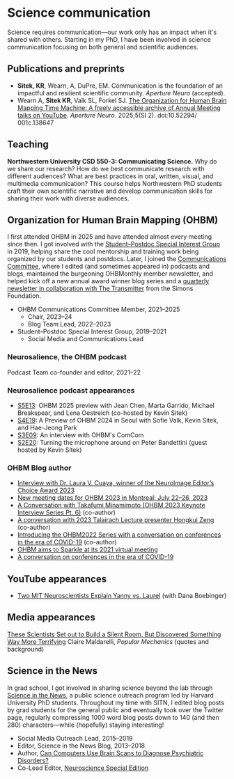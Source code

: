 # Science communication
Science requires communication—our work only has an impact when it's shared with others. Starting in my PhD, I have been involved in science communication focusing on both general and scientific audiences.

## Publications and preprints
- **Sitek, KR**, Wearn, A, DuPre, EM. Communication is the foundation of an impactful and resilient scientific community. *Aperture Neuro* (accepted).
- Wearn A, **Sitek KR**, Valk SL, Forkel SJ. [The Organization for Human Brain Mapping Time Machine: A freely accessible archive of Annual Meeting talks on YouTube](https://doi.org/10.52294/001c.138647). *Aperture Neuro*. 2025;5(SI 2). doi:10.52294/​001c.138647


## Teaching
**Northwestern University CSD 550-3: Communicating Science.** Why do we share our research? How do we best communicate research with different audiences? What are best practices in oral, written, visual, and multimedia communication? This course helps Northwestern PhD students craft their own scientific narrative and develop communication skills for sharing their work with diverse audiences.

## Organization for Human Brain Mapping (OHBM)
I first attended OHBM in 2025 and have attended almost every meeting since then. I got involved with the [Student–Postdoc Special Interest Group](https://www.ohbmtrainees.com) in 2019, helping share the cool mentorship and training work being organized by our students and postdocs. Later, I joined the [Communications Committee](http://ohbm-com.com/), where I edited (and sometimes appeared in) podcasts and blogs, maintained the burgeoning OHBMonthly member newsletter, and helped kick off a new annual award winner blog series and a [quarterly newsletter in collaboration with The Transmitter](https://www.thetransmitter.org/newsletters-alerts/) from the Simons Foundation.

- OHBM Communications Committee Member, 2021–2025
    - Chair, 2023–24
    - Blog Team Lead, 2022–2023
- Student–Postdoc Special Interest Group, 2019–2021
    - Social Media and Communications Lead

### Neurosalience, the OHBM podcast
Podcast Team co-founder and editor, 2021–22

### Neurosalience podcast appearances
- [S5E13](https://youtu.be/NnEr4iNd3tI?si=eqe4XGV-B0WokXmH): OHBM 2025 preview with Jean Chen, Marta Garrido, Michael Breakspear, and Lena Oestreich (co-hosted by Kevin Sitek)
- [S4E19](https://www.ohbm-com.com/podcast/v/lwbyep6a3aba2g72ezxzgjjxk84syr): A Preview of OHBM 2024 in Seoul with Sofie Valk, Kevin Sitek, and Hae-Jeong Park
- [S3E09](https://www.ohbm-com.com/podcast/v/wp9xzwsyjymkb6c2pbendbrbxesaz7): An interview with OHBM's ComCom
- [S2E20](https://www.ohbm-com.com/podcast/v/9zs755gcm4dadtr2hs5wn9c53d6ph9): Turning the microphone around on Peter Bandettini (guest hosted by Kevin Sitek)

### OHBM Blog author
- [Interview with Dr. Laura V. Cuaya, winner of the NeuroImage Editor’s Choice Award 2023](https://www.ohbm-com.com/blog/interview-with-dr-laura-v-cuaya-winner-of-the-neuroimage-editors-choice-award-2023)
- [New meeting dates for OHBM 2023 in Montreal: July 22–26, 2023](https://www.ohbm-com.com/blog/new-meeting-dates-for-ohbm-2023-in-montreal-july-22-26-2023)
- [A Conversation with Takafumi Minamimoto (OHBM 2023 Keynote Interview Series Pt. 6)](https://www.ohbm-com.com/blog/a-conversation-with-takafumi-minamimoto-ohbm-2023-keynote-interview-series-pt-6) (co-author)
- [A conversation with 2023 Talairach Lecture presenter Hongkui Zeng](https://www.ohbm-com.com/blog/a-conversation-with-2023-talairach-lecture-presenter-hongkui-zeng) (co-author)
- [Introducing the OHBM2022 Series with a conversation on conferences in the era of COVID-19](https://www.ohbm-com.com/blog/introducing-the-ohbm2022-series-with-a-conversation-on-conferences-in-the-era-of-covid-19) (co-author)
- [OHBM aims to Sparkle at its 2021 virtual meeting](https://www.ohbmbrainmappingblog.com/blog/ohbm-aims-to-sparkle-at-its-2021-virtual-meeting)
- [A conversation on conferences in the era of COVID-19](https://www.ohbmbrainmappingblog.com/blog/introducing-the-ohbm2022-series-with-a-conversation-on-conferences-in-the-era-of-covid-19)

## YouTube appearances
- [Two MIT Neuroscientists Explain Yanny vs. Laurel](https://youtu.be/zaAdNbOTSWY) (with Dana Boebinger)

## Media appearances
[These Scientists Set out to Build a Silent Room, But Discovered Something Way More Terrifying](https://www.popularmechanics.com/science/a64838062/anechoic-chamber-silence-fear/)  Claire Maldarelli, *Popular Mechanics* (quotes and background)

## Science in the News
In grad school, I got involved in sharing science beyond the lab through [Science in the News](https://sites.harvard.edu/sitn/), a public science outreach program led by Harvard University PhD students. Throughout my time with SITN, I edited blog posts by grad students for the general public and eventually took over the Twitter page, regularly compressing 1000 word blog posts down to 140 (and then 280) characters—while (hopefully) staying interesting! 
- Social Media Outreach Lead, 2015–2019
- Editor, Science in the News Blog, 2013–2018
- Author, [Can Computers Use Brain Scans to Diagnose Psychiatric Disorders?](http://sitn.hms.harvard.edu/flash/2016/can-computers-use-brain-scans-to-diagnose-psychiatric-disorders/)
- Co-Lead Editor, [Neuroscience Special Edition](http://sitn.hms.harvard.edu/special-edition-neurotechnology/)
